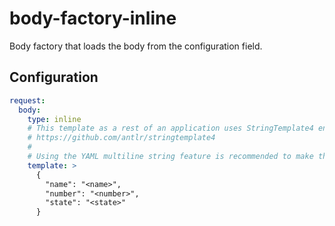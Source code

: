 # body-factory-inline
Body factory that loads the body from the configuration field.

## Configuration

```yaml
request:
  body:
    type: inline
    # This template as a rest of an application uses StringTemplate4 engine:
    # https://github.com/antlr/stringtemplate4
    #
    # Using the YAML multiline string feature is recommended to make the configuration more readable.
    template: >
      {
        "name": "<name>",
        "number": "<number>",
        "state": "<state>"
      }
```